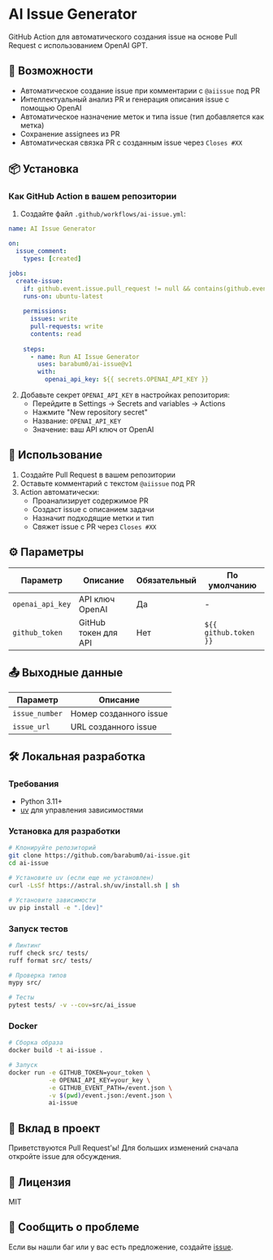 # AI Issue Generator

GitHub Action для автоматического создания issue на основе Pull Request с использованием OpenAI GPT.

## 🚀 Возможности

- Автоматическое создание issue при комментарии с `@aiissue` под PR
- Интеллектуальный анализ PR и генерация описания issue с помощью OpenAI
- Автоматическое назначение меток и типа issue (тип добавляется как метка)
- Сохранение assignees из PR
- Автоматическая связка PR с созданным issue через `Closes #XX`

## 📦 Установка

### Как GitHub Action в вашем репозитории

1. Создайте файл `.github/workflows/ai-issue.yml`:

```yaml
name: AI Issue Generator

on:
  issue_comment:
    types: [created]

jobs:
  create-issue:
    if: github.event.issue.pull_request != null && contains(github.event.comment.body, '@aiissue')
    runs-on: ubuntu-latest
    
    permissions:
      issues: write
      pull-requests: write
      contents: read
    
    steps:
      - name: Run AI Issue Generator
        uses: barabum0/ai-issue@v1
        with:
          openai_api_key: ${{ secrets.OPENAI_API_KEY }}
```

2. Добавьте секрет `OPENAI_API_KEY` в настройках репозитория:
   - Перейдите в Settings → Secrets and variables → Actions
   - Нажмите "New repository secret"
   - Название: `OPENAI_API_KEY`
   - Значение: ваш API ключ от OpenAI

## 🎯 Использование

1. Создайте Pull Request в вашем репозитории
2. Оставьте комментарий с текстом `@aiissue` под PR
3. Action автоматически:
   - Проанализирует содержимое PR
   - Создаст issue с описанием задачи
   - Назначит подходящие метки и тип
   - Свяжет issue с PR через `Closes #XX`

## ⚙️ Параметры

| Параметр | Описание | Обязательный | По умолчанию |
|----------|----------|--------------|--------------|
| `openai_api_key` | API ключ OpenAI | Да | - |
| `github_token` | GitHub токен для API | Нет | `${{ github.token }}` |

## 📤 Выходные данные

| Параметр | Описание |
|----------|----------|
| `issue_number` | Номер созданного issue |
| `issue_url` | URL созданного issue |

## 🛠️ Локальная разработка

### Требования

- Python 3.11+
- [uv](https://github.com/astral-sh/uv) для управления зависимостями

### Установка для разработки

```bash
# Клонируйте репозиторий
git clone https://github.com/barabum0/ai-issue.git
cd ai-issue

# Установите uv (если еще не установлен)
curl -LsSf https://astral.sh/uv/install.sh | sh

# Установите зависимости
uv pip install -e ".[dev]"
```

### Запуск тестов

```bash
# Линтинг
ruff check src/ tests/
ruff format src/ tests/

# Проверка типов
mypy src/

# Тесты
pytest tests/ -v --cov=src/ai_issue
```

### Docker

```bash
# Сборка образа
docker build -t ai-issue .

# Запуск
docker run -e GITHUB_TOKEN=your_token \
           -e OPENAI_API_KEY=your_key \
           -e GITHUB_EVENT_PATH=/event.json \
           -v $(pwd)/event.json:/event.json \
           ai-issue
```

## 🤝 Вклад в проект

Приветствуются Pull Request'ы! Для больших изменений сначала откройте issue для обсуждения.

## 📄 Лицензия

MIT

## 🐛 Сообщить о проблеме

Если вы нашли баг или у вас есть предложение, создайте [issue](https://github.com/barabum0/ai-issue/issues).
